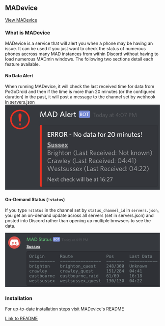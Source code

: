 ## MADevice

[View MADevice](https://github.com/georgeherby/MADevice)

### What is MADevice
MADevice is a service that will alert you when a phone may be having an issue. It can be used if you just want to check the status of numerous phones accross many MAD instances from within Discord without having to load numerous MADmin windows. The following two sections detail each feature available.

#### No Data Alert
When running MADevice, it will check the last received time for data from PoGoDroid and then if the time is more than 20 minutes (or the configured duration) in the past, it will post a message to the channel set by webhook in servers.json
![](../_static/madevice/alert.png)

#### On-Demand Status (`!status`)
If you type `!status` in the channel set by `status_channel_id` in `servers.json`, you get an on-demand update across all servers (set in servers.json) and posted into Discord rather than opening up multiple browsers to see the data.

![](../_static/madevice/status.png)

### Installation
For up-to-date installation steps visit MADevice's README

[Link to README](https://github.com/georgeherby/MADevice)



